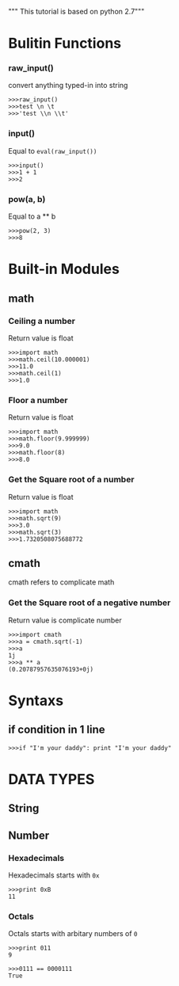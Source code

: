 """ This tutorial is based on python 2.7"""


# Bulitin Functions

### raw\_input()

convert anything typed-in into string

    >>>raw_input()
    >>>test \n \t
    >>>'test \\n \\t'

### input()
Equal to `eval(raw_input())`

    >>>input()
    >>>1 + 1
    >>>2

### pow(a, b)
Equal to a ** b

    >>>pow(2, 3)
    >>>8




# Built-in Modules

## math

### Ceiling a number
Return value is float

    >>>import math
    >>>math.ceil(10.000001)
    >>>11.0
    >>>math.ceil(1)
    >>>1.0

### Floor a number
Return value is float

    >>>import math
    >>>math.floor(9.999999)
    >>>9.0
    >>>math.floor(8)
    >>>8.0

### Get the Square root of a number
Return value is float

    >>>import math
    >>>math.sqrt(9)
    >>>3.0
    >>>math.sqrt(3)
    >>>1.7320508075688772

## cmath
cmath refers to complicate math

### Get the Square root of a negative number
Return value is complicate number

    >>>import cmath
    >>>a = cmath.sqrt(-1)
    >>>a
    1j
    >>>a ** a
    (0.20787957635076193+0j)

# Syntaxs

## if condition in 1 line
    >>>if "I'm your daddy": print "I'm your daddy"


###

# DATA TYPES

## String


## Number

### Hexadecimals
Hexadecimals starts with `0x`

    >>>print 0xB
    11

### Octals
Octals starts with arbitary numbers of `0`

    >>>print 011
    9

    >>>0111 == 0000111
    True
